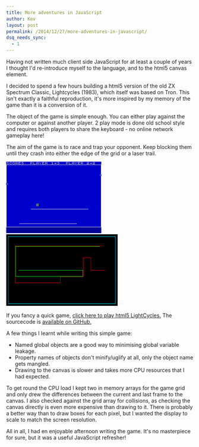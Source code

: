 ```yaml
---
title: More adventures in JavaScript
author: Kev
layout: post
permalink: /2014/12/27/more-adventures-in-javascript/
dsq_needs_sync:
  - 1
---
```

Having not written much client side JavaScript for at least a couple of years I thought I'd re-introduce myself to the language, and to the html5 canvas element.

I decided to spend a few hours building a html5 version of the old ZX Spectrum Classic, Lightcycles (1983), which itself was based on Tron. This isn't exactly a faithful reproduction, it's more inspired by my memory of the game than it is a conversion of it.

The object of the game is simple enough. You can either play against the computer or against another player. 2 play mode is done old school style and requires both players to share the keyboard - no online network gameplay here!

The aim of the game is to race and trap your opponent. Keep blocking them until they crash into either the edge of the grid or a laser trail.

![ZX Spectrum](/images/lightcycles-zx.gif "Original ZX Spectrum version of Light Cycles by PSS")
[![HTML5 Canvas](/images/lightcycles-canvas.png "HTML5 Canvas version of LightCycles - Click to play!")](/stuff/lightcycles/lightcycles.html)

If you fancy a quick game, [click here to play html5 LightCycles.](/stuff/lightcycles/lightcycles.html) The sourcecode is [available on GitHub.](https://github.com/YorkshireKev/LightCycles)

A few things I learnt while writing this simple game:

- Named global objects are a good way to minimising global variable leakage.
- Property names of objects don't minify/uglify at all, only the object name gets mangled.
- Drawing to the canvas is slower and takes more CPU resources that I had expected.

To get round the CPU load I kept two in memory arrays for the game grid and only drew the differences between the current and last frame to the canvas. I also checked against the grid array for collisions, as checking the canvas directly is even more expensive than drawing to it. There is probably a better way than to draw boxes for each pixel, but I wanted the display to scale to match the screen resolution.

All in all, I had en enjoyable afternoon writing the game. It's no masterpiece for sure, but it was a useful JavaScript refresher!